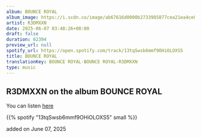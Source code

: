 ```yaml
---
album: BOUNCE ROYAL
album_image: https://i.scdn.co/image/ab67616d0000b2733985877cea21ea4ce85eb3ec
artist: R3DMXXN
date: 2025-06-07 03:48:26+00:00
draft: false
duration: 62394
preview_url: null
spotify_url: https://open.spotify.com/track/13tqSwsb6mmf9OHiOLOXS5
title: BOUNCE ROYAL
translationKey: BOUNCE ROYAL-BOUNCE ROYAL-R3DMXXN
type: music
---
```



## R3DMXXN on the album BOUNCE ROYAL

You can listen [here](https://open.spotify.com/track/13tqSwsb6mmf9OHiOLOXS5)

{{% spotify "13tqSwsb6mmf9OHiOLOXS5" small %}}

added on June 07, 2025